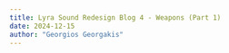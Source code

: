 ```yaml
---
title: Lyra Sound Redesign Blog 4 - Weapons (Part 1)
date: 2024-12-15
author: "Georgios Georgakis"
---
```

